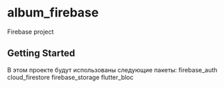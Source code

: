 # album_firebase

Firebase project

## Getting Started

В этом проекте будут использованы следующие пакеты:
firebase_auth
cloud_firestore
firebase_storage 
flutter_bloc
